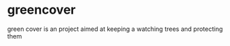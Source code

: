 greencover
==========

green cover is an project aimed at keeping a watching trees and protecting them 
